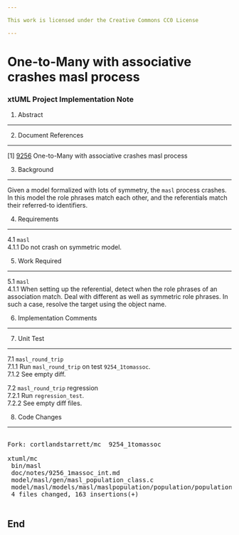 ```yaml
---

This work is licensed under the Creative Commons CC0 License

---
```


# One-to-Many with associative crashes masl process  
### xtUML Project Implementation Note


1. Abstract
-----------

2. Document References
----------------------
[1] [9256](https://support.onefact.net/redmine/issues/9256) One-to-Many with associative crashes masl process  

3. Background
-------------
Given a model formalized with lots of symmetry, the `masl` process crashes.
In this model the role phrases match each other, and the referentials match
their referred-to identifiers.

4. Requirements
---------------
4.1 `masl`  
4.1.1 Do not crash on symmetric model.

5. Work Required
----------------
5.1 `masl`  
4.1.1 When setting up the referential, detect when the role phrases of an
association match.  Deal with different as well as symmetric role phrases.
In such a case, resolve the target using the object name.

6. Implementation Comments
--------------------------

7. Unit Test
------------
7.1 `masl_round_trip`  
7.1.1 Run `masl_round_trip` on test `9254_1tomassoc`.  
7.1.2 See empty diff.

7.2 `masl_round_trip` regression  
7.2.1 Run `regression_test`.  
7.2.2 See empty diff files.

8. Code Changes
---------------
<pre>

Fork: cortlandstarrett/mc  9254_1tomassoc

xtuml/mc
 bin/masl                                                          | Bin 243848 -> 243848 bytes
 doc/notes/9256_1massoc_int.md                                     |  61 +++++++++++++++++++
 model/masl/gen/masl_population_class.c                            |  71 ++++++++++++++++++++++
 model/masl/models/masl/maslpopulation/population/population.xtuml |  31 +++++++++++++++++
 4 files changed, 163 insertions(+)

</pre>

End
---


